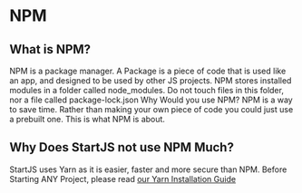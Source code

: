 # NPM

## What is NPM?

NPM is a package manager. A Package is a piece of code that is used like an app, and designed to be used by other JS projects.
NPM stores installed modules in a folder called node_modules. Do not touch files in this folder, nor a file called package-lock.json
Why Would you use NPM? NPM is a way to save time. Rather than making your own piece of code you could just use a prebuilt one. This is what NPM is about.

## Why Does StartJS not use NPM Much?

StartJS uses Yarn as it is easier, faster and more secure than NPM. 
Before Starting ANY Project, please read [our Yarn Installation Guide](npm/yarn.md)